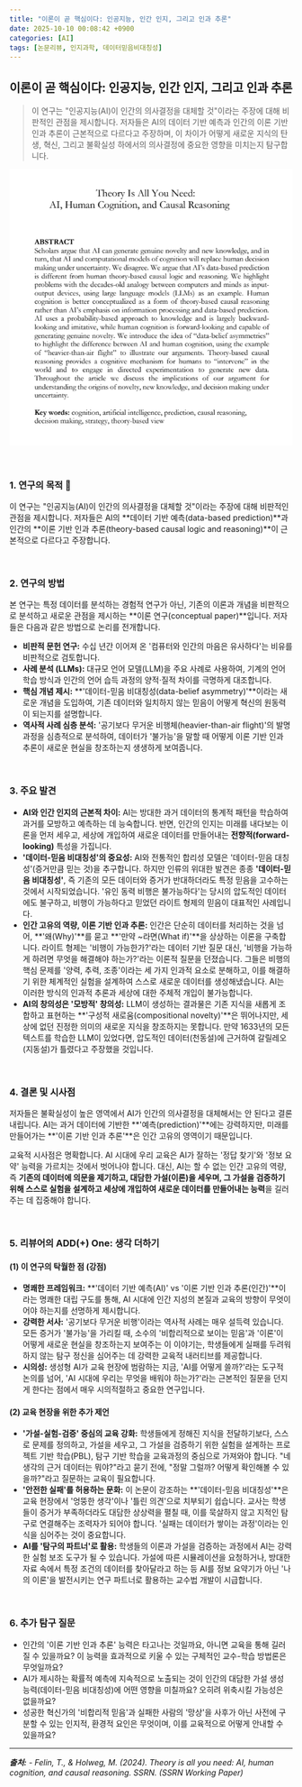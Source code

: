 ```yaml
---
title: "이론이 곧 핵심이다: 인공지능, 인간 인지, 그리고 인과 추론"
date: 2025-10-10 00:08:42 +0900
categories: [AI]
tags: [논문리뷰, 인지과학, 데이터믿음비대칭성]
---
```


## 이론이 곧 핵심이다: 인공지능, 인간 인지, 그리고 인과 추론

> 이 연구는 "인공지능(AI)이 인간의 의사결정을 대체할 것"이라는 주장에 대해 비판적인 관점을 제시합니다. 저자들은 AI의 데이터 기반 예측과 인간의 이론 기반 인과 추론이 근본적으로 다르다고 주장하며, 이 차이가 어떻게 새로운 지식의 탄생, 혁신, 그리고 불확실성 하에서의 의사결정에 중요한 영향을 미치는지 탐구합니다.

![이미지](/assets/theory.png)

<br>

### 1. 연구의 목적 🎯

이 연구는 "인공지능(AI)이 인간의 의사결정을 대체할 것"이라는 주장에 대해 비판적인 관점을 제시합니다. 저자들은 AI의 **데이터 기반 예측(data-based prediction)**과 인간의 **이론 기반 인과 추론(theory-based causal logic and reasoning)**이 근본적으로 다르다고 주장합니다.

<br>

### 2. 연구의 방법

본 연구는 특정 데이터를 분석하는 경험적 연구가 아닌, 기존의 이론과 개념을 비판적으로 분석하고 새로운 관점을 제시하는 **이론 연구(conceptual paper)**입니다. 저자들은 다음과 같은 방법으로 논리를 전개합니다.

* **비판적 문헌 연구:** 수십 년간 이어져 온 '컴퓨터와 인간의 마음은 유사하다'는 비유를 비판적으로 검토합니다.
* **사례 분석 (LLMs):** 대규모 언어 모델(LLM)을 주요 사례로 사용하여, 기계의 언어 학습 방식과 인간의 언어 습득 과정의 양적·질적 차이를 극명하게 대조합니다.
* **핵심 개념 제시:** **'데이터-믿음 비대칭성(data-belief asymmetry)'**이라는 새로운 개념을 도입하여, 기존 데이터와 일치하지 않는 믿음이 어떻게 혁신의 원동력이 되는지를 설명합니다.
* **역사적 사례 심층 분석:** '공기보다 무거운 비행체(heavier-than-air flight)'의 발명 과정을 심층적으로 분석하여, 데이터가 '불가능'을 말할 때 어떻게 이론 기반 인과 추론이 새로운 현실을 창조하는지 생생하게 보여줍니다.

<br>

### 3. 주요 발견

* **AI와 인간 인지의 근본적 차이:** AI는 방대한 과거 데이터의 통계적 패턴을 학습하여 과거를 모방하고 예측하는 데 능숙합니다. 반면, 인간의 인지는 미래를 내다보는 이론을 먼저 세우고, 세상에 개입하여 새로운 데이터를 만들어내는 **전향적(forward-looking)** 특성을 가집니다.
* **'데이터-믿음 비대칭성'의 중요성:** AI와 전통적인 합리성 모델은 '데이터-믿음 대칭성'(증거만큼 믿는 것)을 추구합니다. 하지만 인류의 위대한 발견은 종종 **'데이터-믿음 비대칭성'**, 즉 기존의 모든 데이터와 증거가 반대하더라도 특정 믿음을 고수하는 것에서 시작되었습니다. '유인 동력 비행은 불가능하다'는 당시의 압도적인 데이터에도 불구하고, 비행이 가능하다고 믿었던 라이트 형제의 믿음이 대표적인 사례입니다.
* **인간 고유의 역량, 이론 기반 인과 추론:** 인간은 단순히 데이터를 처리하는 것을 넘어, **'왜(Why)'**를 묻고 **'만약 ~라면(What if)'**을 상상하는 이론을 구축합니다. 라이트 형제는 '비행이 가능한가?'라는 데이터 기반 질문 대신, '비행을 가능하게 하려면 무엇을 해결해야 하는가?'라는 이론적 질문을 던졌습니다. 그들은 비행의 핵심 문제를 '양력, 추력, 조종'이라는 세 가지 인과적 요소로 분해하고, 이를 해결하기 위한 체계적인 실험을 설계하여 스스로 새로운 데이터를 생성해냈습니다. AI는 이러한 방식의 인과적 추론과 세상에 대한 주체적 개입이 불가능합니다.
* **AI의 창의성은 '모방적' 창의성:** LLM이 생성하는 결과물은 기존 지식을 새롭게 조합하고 표현하는 **'구성적 새로움(compositional novelty)'**은 뛰어나지만, 세상에 없던 진정한 의미의 새로운 지식을 창조하지는 못합니다. 만약 1633년의 모든 텍스트를 학습한 LLM이 있었다면, 압도적인 데이터(천동설)에 근거하여 갈릴레오(지동설)가 틀렸다고 주장했을 것입니다.

<br>

### 4. 결론 및 시사점

저자들은 불확실성이 높은 영역에서 AI가 인간의 의사결정을 대체해서는 안 된다고 결론 내립니다. AI는 과거 데이터에 기반한 **'예측(prediction)'**에는 강력하지만, 미래를 만들어가는 **'이론 기반 인과 추론'**은 인간 고유의 영역이기 때문입니다.

교육적 시사점은 명확합니다. AI 시대에 우리 교육은 AI가 잘하는 '정답 찾기'와 '정보 요약' 능력을 가르치는 것에서 벗어나야 합니다. 대신, AI는 할 수 없는 인간 고유의 역량, 즉 **기존의 데이터에 의문을 제기하고, 대담한 가설(이론)을 세우며, 그 가설을 검증하기 위해 스스로 실험을 설계하고 세상에 개입하여 새로운 데이터를 만들어내는 능력**을 길러주는 데 집중해야 합니다.

<br>

### 5. 리뷰어의 ADD(+) One: 생각 더하기

#### (1) 이 연구의 탁월한 점 (강점)
* **명쾌한 프레임워크:** **'데이터 기반 예측(AI)' vs '이론 기반 인과 추론(인간)'**이라는 명쾌한 대립 구도를 통해, AI 시대에 인간 지성의 본질과 교육의 방향이 무엇이어야 하는지를 선명하게 제시합니다.
* **강력한 서사:** '공기보다 무거운 비행'이라는 역사적 사례는 매우 설득력 있습니다. 모든 증거가 '불가능'을 가리킬 때, 소수의 '비합리적으로 보이는 믿음'과 '이론'이 어떻게 새로운 현실을 창조하는지 보여주는 이 이야기는, 학생들에게 실패를 두려워하지 않는 탐구 정신을 심어주는 데 강력한 교육적 내러티브를 제공합니다.
* **시의성:** 생성형 AI가 교육 현장에 범람하는 지금, 'AI를 어떻게 쓸까?'라는 도구적 논의를 넘어, 'AI 시대에 우리는 무엇을 배워야 하는가?'라는 근본적인 질문을 던지게 한다는 점에서 매우 시의적절하고 중요한 연구입니다.

#### (2) 교육 현장을 위한 추가 제언
* **'가설-실험-검증' 중심의 교육 강화:** 학생들에게 정해진 지식을 전달하기보다, 스스로 문제를 정의하고, 가설을 세우고, 그 가설을 검증하기 위한 실험을 설계하는 프로젝트 기반 학습(PBL), 탐구 기반 학습을 교육과정의 중심으로 가져와야 합니다. "네 생각의 근거 데이터는 뭐야?"라고 묻기 전에, "정말 그럴까? 어떻게 확인해볼 수 있을까?"라고 질문하는 교육이 필요합니다.
* **'안전한 실패'를 허용하는 문화:** 이 논문이 강조하는 **'데이터-믿음 비대칭성'**은 교육 현장에서 '엉뚱한 생각'이나 '틀린 의견'으로 치부되기 쉽습니다. 교사는 학생들이 증거가 부족하더라도 대담한 상상력을 펼칠 때, 이를 묵살하지 않고 지적인 탐구로 연결해주는 조력자가 되어야 합니다. '실패는 데이터가 쌓이는 과정'이라는 인식을 심어주는 것이 중요합니다.
* **AI를 '탐구의 파트너'로 활용:** 학생들의 이론과 가설을 검증하는 과정에서 AI는 강력한 실험 보조 도구가 될 수 있습니다. 가설에 따른 시뮬레이션을 요청하거나, 방대한 자료 속에서 특정 조건의 데이터를 찾아달라고 하는 등 AI를 정보 요약기가 아닌 '나의 이론'을 발전시키는 연구 파트너로 활용하는 교수법 개발이 시급합니다.

<br>

### 6. 추가 탐구 질문

* 인간의 '이론 기반 인과 추론' 능력은 타고나는 것일까요, 아니면 교육을 통해 길러질 수 있을까요? 이 능력을 효과적으로 키울 수 있는 구체적인 교수-학습 방법론은 무엇일까요?
* AI가 제시하는 확률적 예측에 지속적으로 노출되는 것이 인간의 대담한 가설 생성 능력(데이터-믿음 비대칭성)에 어떤 영향을 미칠까요? 오히려 위축시킬 가능성은 없을까요?
* 성공한 혁신가의 '비합리적 믿음'과 실패한 사람의 '망상'을 사후가 아닌 사전에 구분할 수 있는 인지적, 환경적 요인은 무엇이며, 이를 교육적으로 어떻게 안내할 수 있을까요?

---

_**출처:**_
_- Felin, T., & Holweg, M. (2024). Theory is all you need: AI, human cognition, and causal reasoning. SSRN. (SSRN Working Paper)_
